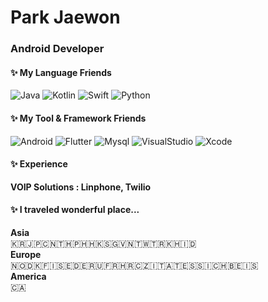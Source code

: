 # Park Jaewon
### Android Developer

#### ✨ My Language Friends<br>
![Java](https://img.shields.io/badge/-java-orange?style=flat&logo=java&logoColor=white)
![Kotlin](https://img.shields.io/badge/Kotlin-0095D5?style=flat-square&logo=Kotlin&logoColor=white)
![Swift](https://img.shields.io/badge/-Swift-critical?style=flat&logo=swift&logoColor=white)
![Python](https://img.shields.io/badge/-Python-blue?style=flat&logo=Python&logoColor=yellow)

#### ✨ My Tool & Framework Friends<br>
![Android](https://img.shields.io/badge/-AndroidStudio-darkgreen?style=flat-square&logo=android&logoColor=white)
![Flutter](https://img.shields.io/badge/-Flutter-8CBCEF?style=flat&logo=Flutter&logoColor=2060FF)
![Mysql](https://img.shields.io/badge/-MySQL-orange?style=flat-square&logo=mysql&logoColor=white)
![VisualStudio](https://img.shields.io/badge/-VisualStudio-3333FF?style=flat-square&logo=VisualStudio&logoColor=white)
![Xcode](https://img.shields.io/badge/-Xcode-6699FF?style=flat-square&logo=Xcode&logoColor=white)

#### ✨ Experience <br>
**VOIP Solutions : Linphone, Twilio**

#### ✨ I traveled wonderful place... <br>
**Asia**<br>
🇰🇷🇯🇵🇨🇳🇹🇭🇵🇭🇭🇰🇸🇬🇻🇳🇹🇼🇹🇷🇰🇭🇮🇩 <br>
**Europe**<br>
🇳🇴🇩🇰🇫🇮🇸🇪🇩🇪🇷🇺🇫🇷🇭🇷🇨🇿🇮🇹🇦🇹🇪🇸🇸🇮🇨🇭🇧🇪🇮🇸 <br>
**America**<br>
🇨🇦
